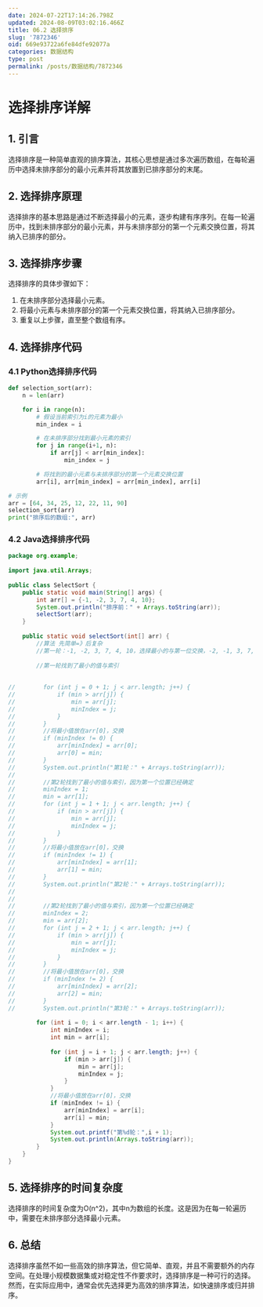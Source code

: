 ```yaml
---
date: 2024-07-22T17:14:26.798Z
updated: 2024-08-09T03:02:16.466Z
title: 06.2 选择排序
slug: '7872346'
oid: 669e93722a6fe84dfe92077a
categories: 数据结构
type: post
permalink: /posts/数据结构/7872346
---
```



# 选择排序详解

## 1. 引言

选择排序是一种简单直观的排序算法，其核心思想是通过多次遍历数组，在每轮遍历中选择未排序部分的最小元素并将其放置到已排序部分的末尾。

## 2. 选择排序原理

选择排序的基本思路是通过不断选择最小的元素，逐步构建有序序列。在每一轮遍历中，找到未排序部分的最小元素，并与未排序部分的第一个元素交换位置，将其纳入已排序的部分。

## 3. 选择排序步骤

选择排序的具体步骤如下：

1. 在未排序部分选择最小元素。
2. 将最小元素与未排序部分的第一个元素交换位置，将其纳入已排序部分。
3. 重复以上步骤，直至整个数组有序。

## 4. 选择排序代码


### 4.1 Python选择排序代码

```python
def selection_sort(arr):
    n = len(arr)

    for i in range(n):
        # 假设当前索引为i的元素为最小
        min_index = i

        # 在未排序部分找到最小元素的索引
        for j in range(i+1, n):
            if arr[j] < arr[min_index]:
                min_index = j

        # 将找到的最小元素与未排序部分的第一个元素交换位置
        arr[i], arr[min_index] = arr[min_index], arr[i]

# 示例
arr = [64, 34, 25, 12, 22, 11, 90]
selection_sort(arr)
print("排序后的数组:", arr)
```

### 4.2 Java选择排序代码
```java
package org.example;  
  
import java.util.Arrays;  
  
public class SelectSort {  
    public static void main(String[] args) {  
        int arr[] = {-1, -2, 3, 7, 4, 10};  
        System.out.println("排序前：" + Arrays.toString(arr));  
        selectSort(arr);  
    }  
  
    public static void selectSort(int[] arr) {  
        //算法 先简单=》后复杂  
        //第一轮：-1, -2, 3, 7, 4, 10，选择最小的与第一位交换，-2, -1, 3, 7, 4, 10  
  
        //第一轮找到了最小的值与索引  
  
  
//        for (int j = 0 + 1; j < arr.length; j++) {  
//            if (min > arr[j]) {  
//                min = arr[j];  
//                minIndex = j;  
//            }  
//        }  
//        //将最小值放在arr[0]，交换  
//        if (minIndex != 0) {  
//            arr[minIndex] = arr[0];  
//            arr[0] = min;  
//        }  
//        System.out.println("第1轮：" + Arrays.toString(arr));  
//  
//        //第2轮找到了最小的值与索引，因为第一个位置已经确定  
//        minIndex = 1;  
//        min = arr[1];  
//        for (int j = 1 + 1; j < arr.length; j++) {  
//            if (min > arr[j]) {  
//                min = arr[j];  
//                minIndex = j;  
//            }  
//        }  
//        //将最小值放在arr[0]，交换  
//        if (minIndex != 1) {  
//            arr[minIndex] = arr[1];  
//            arr[1] = min;  
//        }  
//        System.out.println("第2轮：" + Arrays.toString(arr));  
//  
//  
//        //第2轮找到了最小的值与索引，因为第一个位置已经确定  
//        minIndex = 2;  
//        min = arr[2];  
//        for (int j = 2 + 1; j < arr.length; j++) {  
//            if (min > arr[j]) {  
//                min = arr[j];  
//                minIndex = j;  
//            }  
//        }  
//        //将最小值放在arr[0]，交换  
//        if (minIndex != 2) {  
//            arr[minIndex] = arr[2];  
//            arr[2] = min;  
//        }  
//        System.out.println("第3轮：" + Arrays.toString(arr));  
  
        for (int i = 0; i < arr.length - 1; i++) {  
            int minIndex = i;  
            int min = arr[i];  
  
            for (int j = i + 1; j < arr.length; j++) {  
                if (min > arr[j]) {  
                    min = arr[j];  
                    minIndex = j;  
                }  
            }  
            //将最小值放在arr[0]，交换  
            if (minIndex != i) {  
                arr[minIndex] = arr[i];  
                arr[i] = min;  
            }  
            System.out.printf("第%d轮：",i + 1);  
            System.out.println(Arrays.toString(arr));  
        }  
    }  
}
```


## 5. 选择排序的时间复杂度

选择排序的时间复杂度为O(n^2)，其中n为数组的长度。这是因为在每一轮遍历中，需要在未排序部分选择最小元素。

## 6. 总结

选择排序虽然不如一些高效的排序算法，但它简单、直观，并且不需要额外的内存空间。在处理小规模数据集或对稳定性不作要求时，选择排序是一种可行的选择。然而，在实际应用中，通常会优先选择更为高效的排序算法，如快速排序或归并排序。